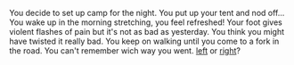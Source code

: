You decide to set up camp for the night. You put up your tent and nod off... You wake up in the morning stretching, you feel refreshed! Your foot gives violent flashes of pain but it's not as bad as yesterday. You think you might have twisted it really bad. You keep on walking until you come to a fork in the road. You can't remember wich way you went. [left](./left.md) or [right](./right.md)?